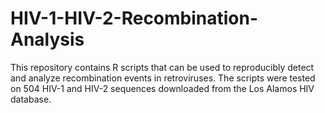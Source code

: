 # HIV-1-HIV-2-Recombination-Analysis
This repository contains R scripts that can be used to reproducibly detect and analyze recombination events in retroviruses. The scripts were tested on 504 HIV-1 and HIV-2 sequences downloaded from the Los Alamos HIV database.

